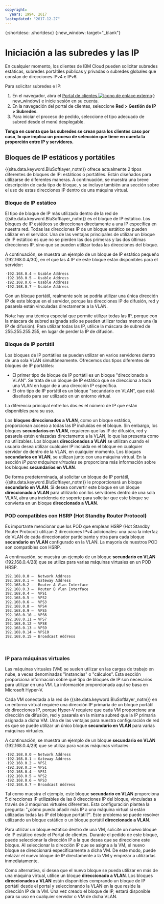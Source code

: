 ```yaml
---
copyright:
  years: 1994, 2017
lastupdated: "2017-12-27"
---
```

{:shortdesc: .shortdesc}
{:new_window: target="_blank"}

# Iniciación a las subredes y las IP

En cualquier momento, los clientes de IBM Cloud pueden solicitar subredes estáticas, subredes portátiles públicas y privadas o subredes globales que constan de direcciones IPv4 e IPv6. 

Para solicitar subredes e IP:

1. En el navegador, abra el [Portal de clientes ![Icono de enlace externo](../../icons/launch-glyph.svg "Icono de enlace externo")](https://control.softlayer.com/){: new_window} e inicie sesión en su cuenta.
2. En la navegación del portal de clientes, seleccione **Red > Gestión de IP > Subredes**.
3. Para iniciar el proceso de pedido, seleccione el tipo adecuado de subred desde el menú desplegable. 

**Tenga en cuenta que las subredes se crean para los clientes caso por caso, lo que implica un proceso de selección que tiene en cuenta la proporción entre IP y servidores.**

## Bloques de IP estáticos y portátiles
{{site.data.keyword.BluSoftlayer_notm}} ofrece actualmente 2 tipos diferentes de bloques de IP: estáticos o portátiles. Están diseñados para utilizarse de diferentes maneras. A continuación, se muestra una breve descripción de cada tipo de bloque, y se incluye también una sección sobre el uso de estas direcciones IP dentro de una máquina virtual.
 
### Bloque de IP estático
El tipo de bloque de IP más utilizado dentro de la red de {{site.data.keyword.BluSoftlayer_notm}} es el bloque de IP estático. Los bloques de IP estáticos se direccionan directamente a una IP específica en nuestra red. Todas las direcciones IP de un bloque estático se pueden utilizar en el servidor. Una de las ventajas principales de utilizar un bloque de IP estático es que no se pierden las dos primeras y las dos últimas direcciones IP, sino que se pueden utilizar todas las direcciones del bloque. 

A continuación, se muestra un ejemplo de un bloque de IP estático pequeño (192.168.0.4/30), en el que las 4 IP de este bloque están disponibles para el servidor:
```
·192.168.0.4 – Usable Address
·192.168.0.5 – Usable Address
·192.168.0.6 – Usable Address
·192.168.0.7 – Usable Address
```
Con un bloque portátil, realmente solo se podría utilizar una única dirección IP de este bloque en el servidor, porque las direcciones IP de difusión, red y pasarela están vinculadas directamente a la VLAN.  

Nota: hay una técnica especial que permite utilizar todas las IP, porque con la máscara de subred asignada sólo se pueden utilizar todas menos una (la IP de difusión). Para utilizar todas las IP, utilice la máscara de subred de 255.255.255.255, en lugar de perder la IP de difusión.

### Bloque de IP portátil
Los bloques de IP portátiles se pueden utilizar en varios servidores dentro de una sola VLAN simultáneamente. Ofrecemos dos tipos diferentes de bloques de IP portátiles:

 * El primer tipo de bloque de IP portátil es un bloque "direccionado a VLAN". Se trata de un bloque de IP estático que se direcciona a toda una VLAN en lugar de a una dirección IP específica.
 * El otro tipo de IP portátil es un bloque "secundario en VLAN", que está diseñado para ser utilizado en un entorno virtual.
 
La diferencia principal entre los dos es el número de IP que están disponibles para su uso. 

Los **bloques direccionados a VLAN**, como un bloque estático, proporcionan acceso a todas las IP incluidas en el bloque. Sin embargo, los bloques **secundarios en VLAN**, requieren que las IP de difusión, red y pasarela estén enlazadas directamente a la VLAN, lo que las presenta como no utilizables. Los bloques **direccionados a VLAN** se utilizan cuando el usuario desea utilizar cualquier IP incluida en el bloque en cualquier servidor de dentro de la VLAN, en cualquier momento. Los bloques **secundarios en VLAN**, se utilizan junto con una máquina virtual. En la sección _IP para máquinas virtuales_ se proporciona más información sobre los bloques **secundarios en VLAN**.

De forma predeterminada, al solicitar un bloque de IP portátil, {{site.data.keyword.BluSoftlayer_notm}} le proporcionará un bloque **secundario en VLAN**. Si desea convertir este bloque en un bloque **direccionado a VLAN** para utilizarlo con los servidores dentro de una sola VLAN, abra una incidencia de soporte para solicitar que este bloque se convierta en un bloque **direccionado a VLAN**.

### POD compatibles con HSRP (Hot Standby Router Protocol)

Es importante mencionar que los POD que emplean HSRP (Hot Standby Router Protocol) utilizan 2 direcciones IPv4 adicionales: una para la interfaz de VLAN de cada direccionador participante y otra para cada bloque **secundario en VLAN** configurado en la VLAN. La mayoría de nuestros POD son compatibles con HSRP.

A continuación, se muestra un ejemplo de un bloque **secundario en VLAN** (192.168.0.4/28) que se utiliza para varias máquinas virtuales en un POD HRSP.
```
192.168.0.0 –  Network Address
192.168.0.1 –  Gateway Address
192.168.0.2 –  Router A Vlan Interface
192.168.0.3 –  Router B Vlan Interface
192.168.0.4 –  VPS1
192.168.0.5 –  VPS2
192.168.0.6 –  VPS3
192.168.0.8 –  VPS4
192.168.0.9 –  VPS5
192.168.0.10 – VPS6
192.168.0.11 – VPS7
192.168.0.12 – VPS8
192.168.0.13 – VPS9
192.168.0.14 – VPS10
192.168.0.15 – Broadcast Address
```
 
### IP para máquinas virtuales
Las máquinas virtuales (VM) se suelen utilizar en las cargas de trabajo en nube, a veces denominadas "instancias" o "cálculos". Esta sección proporciona información sobre qué tipo de bloques de IP son necesarios para utilizar en una VM. La información proporcionada aquí se basa en Microsoft Hyper-V.

Cada VM conectada a la red de {{site.data.keyword.BluSoftlayer_notm}} en un entorno virtual requiere una dirección IP primaria de un bloque portátil de direcciones IP, porque Hyper-V requiere que cada VM proporcione una dirección de difusión, red y pasarela en la misma subred que la IP primaria asignada a dicha VM. Una de las ventajas para nuestra configuración de red es que se puede utilizar un único bloque **secundario en VLAN** para varias máquinas virtuales. 

A continuación, se muestra un ejemplo de un bloque **secundario en VLAN** (192.168.0.4/29) que se utiliza para varias máquinas virtuales:
```
·192.168.0.0 – Network Address
·192.168.0.1 – Gateway Address
·192.168.0.2 – VPS1
·192.168.0.3 – VPS1
·192.168.0.4 – VPS1
·192.168.0.5 – VPS2
·192.168.0.6 – VPS3
·192.168.0.7 – Broadcast Address
```
Tal como muestra el ejemplo, este bloque **secundario en VLAN** proporciona 5 direcciones IP utilizables de las 8 direcciones IP del bloque, vinculadas a través de 3 máquinas virtuales diferentes. Esta configuración plantea la pregunta: "¿cómo puedo añadir más IP a una máquina virtual si están utilizadas todas las IP del bloque portátil?". Este problema se puede resolver utilizando un bloque estático o un bloque portátil **direccionado a VLAN**.

Para utilizar un bloque estático dentro de una VM, solicite un nuevo bloque de IP estático desde el Portal de clientes. Durante el pedido de este bloque, puede seleccionar la dirección IP a la que desea que se direccione este bloque. Al seleccionar la dirección IP que se asigna a la VM, el nuevo bloque se direccionará específicamente a dicha VM. De este modo, puede enlazar el nuevo bloque de IP directamente a la VM y empezar a utilizarlas inmediatamente.

Como alternativa, si desea que el nuevo bloque se pueda utilizar en más de una máquina virtual, utilice un bloque **direccionado a VLAN**. Los bloques **direccionados a VLAN** están disponibles comprando un bloque de IP portátil desde el portal y seleccionando la VLAN en la que reside la dirección IP de la VM. Una vez creado el bloque de IP, estará disponible para su uso en cualquier servidor o VM de dicha VLAN.
